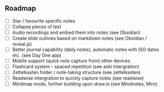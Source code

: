 ## Roadmap

- [ ] Star / favourite specific notes
- [ ] Collapse pieces of text
- [ ] Audio recordings and embed them into notes (see Obsidian)
- [ ] Create slide outlines based on markdown notes (see Obsidian / reveal.js)
- [ ] Better journal capability (daily notes), automatic notes with ISO dates etc. (see Day One app)
- [ ] Mobile support (quick note capture from) other devices
- [ ] Flashcard system - spaced repetition (see anki intergration)
- [ ] Zettelkasten folder / note-taking structure (see zettelkasten)
- [ ] Readwise intergration to quickly capture notes (see readwise)
- [ ] Mindmap mode, further building upon draw.io (see Mindnotes, Miro)
